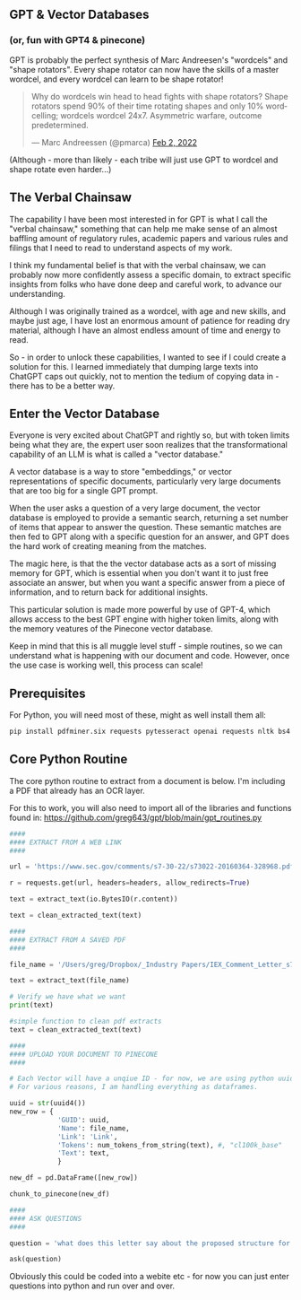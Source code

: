 ## GPT & Vector Databases
### (or, fun with GPT4 &amp; pinecone)


GPT is probably the perfect synthesis of Marc Andreesen's "wordcels" and "shape rotators". Every shape rotator can now have the skills of a master wordcel, and every wordcel can learn to be shape rotator! 

<blockquote class="twitter-tweet" data-width="550" data-lang="en" data-dnt="true" data-theme="light"><p lang="en" dir="ltr">Why do wordcels win head to head fights with shape rotators? Shape rotators spend 90% of their time rotating shapes and only 10% wordcelling; wordcels wordcel 24x7. Asymmetric warfare, outcome predetermined.</p>&mdash; Marc Andreessen (@pmarca) <a href="https://twitter.com/pmarca/status/1488985078545874944">Feb 2, 2022</a></blockquote>

(Although - more than likely - each tribe will just use GPT to wordcel and shape rotate even harder...)

## The Verbal Chainsaw

The capability I have been most interested in for GPT is what I call the "verbal chainsaw," something that can help me make sense of an almost baffling amount of regulatory rules, academic papers and various rules and filings that I need to read to understand aspects of my work.

I think my fundamental belief is that with the verbal chainsaw, we can probably now more confidently assess a specific domain, to extract specific insights from folks who have done deep and careful work, to advance our understanding.

Although I was originally trained as a wordcel, with age and new skills, and maybe just age, I have lost an enormous amount of patience for reading dry material, although I have an almost endless amount of time and energy to read.

So - in order to unlock these capabilities, I wanted to see if I could create a solution for this. I learned immediately that dumping large texts into ChatGPT caps out quickly, not to mention the tedium of copying data in - there has to be a better way.

## Enter the Vector Database

Everyone is very excited about ChatGPT and rightly so, but with token limits being what they are, the expert user soon realizes that the transformational capability of an LLM is what is called a "vector database." 

A vector database is a way to store "embeddings," or vector representations of specific documents, particularly very large documents that are too big for a single GPT prompt. 

When the user asks a question of a very large document, the vector database is employed to provide a semantic search, returning a set number of items that appear to answer the question. These semantic matches are then fed to GPT along with a specific question for an answer, and GPT does the hard work of creating meaning from the matches.

The magic here, is that the the vector database acts as a sort of missing memory for GPT, which is essential when you don't want it to just free associate an answer, but when you want a specific answer from a piece of information, and to return back for additional insights.

This particular solution is made more powerful by use of GPT-4, which allows access to the best GPT engine with higher token limits, along with the memory veatures of the Pinecone vector database.

Keep in mind that this is all muggle level stuff - simple routines, so we can understand what is happening with our document and code. However, once the use case is working well, this process can scale!

## Prerequisites

For Python, you will need most of these, might as well install them all:

```python
pip install pdfminer.six requests pytesseract openai requests nltk bs4 xmltodict pinecone-client tiktoken pdf2image markdown plotly
```

## Core Python Routine

The core python routine to extract from a document is below. I'm including a PDF that already has an OCR layer.

For this to work, you will also need to import all of the libraries and functions found in: https://github.com/greg643/gpt/blob/main/gpt_routines.py

```python
####
#### EXTRACT FROM A WEB LINK
####

url = 'https://www.sec.gov/comments/s7-30-22/s73022-20160364-328968.pdf'

r = requests.get(url, headers=headers, allow_redirects=True)

text = extract_text(io.BytesIO(r.content))

text = clean_extracted_text(text)

####
#### EXTRACT FROM A SAVED PDF
####

file_name = '/Users/greg/Dropbox/_Industry Papers/IEX_Comment_Letter_s73022-20160364-328968.pdf'

text = extract_text(file_name)

# Verify we have what we want
print(text)

#simple function to clean pdf extracts
text = clean_extracted_text(text)

####
#### UPLOAD YOUR DOCUMENT TO PINECONE
####

# Each Vector will have a unqiue ID - for now, we are using python uuids + chunk numbers
# For various reasons, I am handling everything as dataframes.

uuid = str(uuid4())
new_row = {
            'GUID': uuid,
            'Name': file_name, 
            'Link': 'Link', 
            'Tokens': num_tokens_from_string(text), #, "cl100k_base"
            'Text': text,
            }

new_df = pd.DataFrame([new_row])

chunk_to_pinecone(new_df)

####
#### ASK QUESTIONS
####

question = 'what does this letter say about the proposed structure for retail auctions?'

ask(question)
```

Obviously this could be coded into a webite etc - for now you can just enter questions into python and run over and over.


